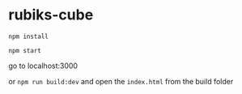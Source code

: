 # rubiks-cube

`npm install`

`npm start`

go to localhost:3000

or `npm run build:dev` and open the `index.html` from the build folder
